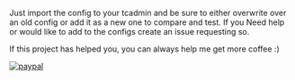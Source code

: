Just import the config to your tcadmin and be sure to either overwrite over an old config or add it as a new one to compare and test.
If you Need help or would like to add to the configs create an issue requesting so.


If this project has helped you, you can always help me get more coffee :)

[![paypal](https://www.paypalobjects.com/en_US/i/btn/btn_donateCC_LG.gif)](https://www.paypal.com/cgi-bin/webscr?cmd=_s-xclick&hosted_button_id=5P4D8VFUDT7MW&source=url)
